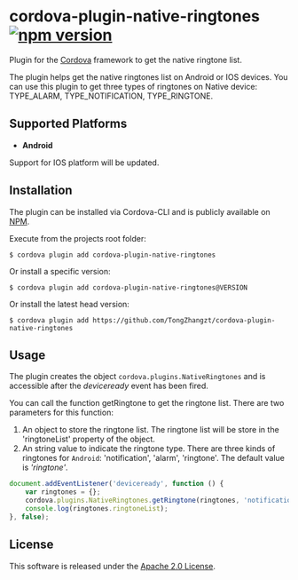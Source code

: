 # cordova-plugin-native-ringtones [![npm version](https://badge.fury.io/js/cordova-plugin-native-ringtones.svg)](https://badge.fury.io/js/cordova-plugin-native-ringtones)

Plugin for the [Cordova](https://cordova.apache.org) framework to get the native ringtone list.

The plugin helps get the native ringtones list on Android or IOS devices. You can use this plugin to get three types of ringtones on Native device: TYPE_ALARM, TYPE_NOTIFICATION, TYPE_RINGTONE.

## Supported Platforms
- __Android__

Support for IOS platform will be updated.

## Installation
The plugin can be installed via Cordova-CLI and is publicly available on [NPM](https://www.npmjs.com/package/cordova-plugin-native-ringtones).

Execute from the projects root folder:

    $ cordova plugin add cordova-plugin-native-ringtones

Or install a specific version:

    $ cordova plugin add cordova-plugin-native-ringtones@VERSION

Or install the latest head version:

    $ cordova plugin add https://github.com/TongZhangzt/cordova-plugin-native-ringtones

## Usage
The plugin creates the object `cordova.plugins.NativeRingtones` and is accessible after the *deviceready* event has been fired.

You can call the function getRingtone to get the ringtone list. There are two parameters for this function:  
1. An object to store the ringtone list. The ringtone list will be store in the 'ringtoneList' property of the object.  
2. An string value to indicate the ringtone type. There are three kinds of ringtones for `Android`: 'notification', 'alarm', 'ringtone'. The default value is *'ringtone'*.

```js
document.addEventListener('deviceready', function () {
    var ringtones = {};
    cordova.plugins.NativeRingtones.getRingtone(ringtones, 'notification');
    console.log(ringtones.ringtoneList);
}, false);
```

## License

This software is released under the [Apache 2.0 License](http://opensource.org/licenses/Apache-2.0).

